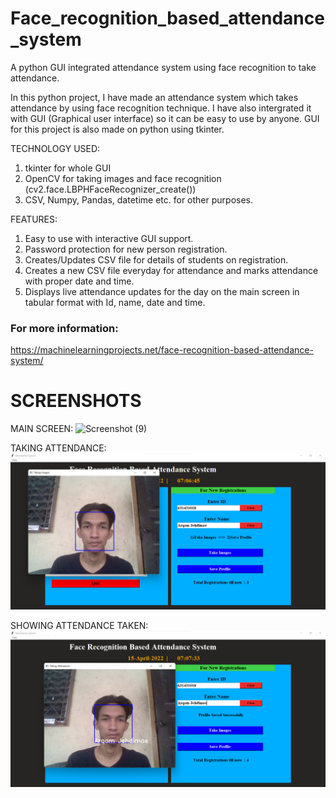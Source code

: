 # Face_recognition_based_attendance_system
A python GUI integrated attendance system using face recognition to take attendance.

In this python project, I have made an attendance system which takes attendance by using face recognition technique. I have also intergrated it with GUI (Graphical user interface) so it can be easy to use by anyone. GUI for this project is also made on python using tkinter.

TECHNOLOGY USED:
1) tkinter for whole GUI
2) OpenCV for taking images and face recognition (cv2.face.LBPHFaceRecognizer_create())
3) CSV, Numpy, Pandas, datetime etc. for other purposes.

FEATURES:
1) Easy to use with interactive GUI support.
2) Password protection for new person registration.
3) Creates/Updates CSV file for details of students on registration.
4) Creates a new CSV file everyday for attendance and marks attendance with proper date and time.
5) Displays live attendance updates for the day on the main screen in tabular format with Id, name, date and time.

### For more information:
https://machinelearningprojects.net/face-recognition-based-attendance-system/

# SCREENSHOTS
MAIN SCREEN:
![Screenshot (9)](https://user-images.githubusercontent.com/37211676/58502148-97ec2a00-81a3-11e9-963e-674b9c3e05dc.png)

TAKING ATTENDANCE:
![Screenshot (10)](https://github.com/gonfiinnz/artificial-intelligence-fundamentals-with-python-2021-projects/blob/main/FACE%20RECOGNITION%20BASED%20ATTENDANCE%20MONITORING%20SYSTEM/Screenshot%202022-04-15%20070716.png)

SHOWING ATTENDANCE TAKEN:
![Screenshot (11)](https://github.com/gonfiinnz/artificial-intelligence-fundamentals-with-python-2021-projects/blob/main/FACE%20RECOGNITION%20BASED%20ATTENDANCE%20MONITORING%20SYSTEM/Screenshot%202022-04-15%20070802.png)
